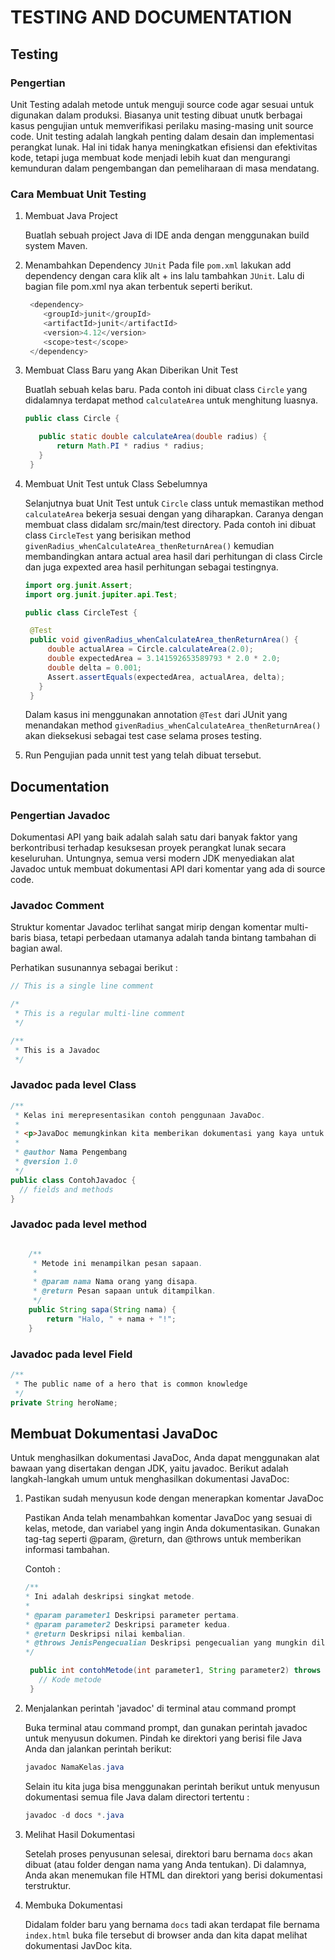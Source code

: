 # TESTING AND DOCUMENTATION

## Testing

### Pengertian
Unit Testing adalah metode untuk menguji source code agar sesuai untuk digunakan dalam produksi. Biasanya unit testing dibuat unutk berbagai kasus pengujian untuk memverifikasi perilaku masing-masing unit source code. 
Unit testing adalah langkah penting dalam desain dan implementasi perangkat lunak. Hal ini tidak hanya meningkatkan efisiensi dan efektivitas kode, tetapi juga membuat kode menjadi lebih kuat dan mengurangi kemunduran 
dalam pengembangan dan pemeliharaan di masa mendatang.

### Cara Membuat Unit Testing
1. Membuat Java Project

   Buatlah sebuah project Java di IDE anda dengan menggunakan build system Maven.

3. Menambahkan Dependency `JUnit`
   Pada file `pom.xml` lakukan add dependency dengan cara klik alt + ins lalu tambahkan `JUnit`.
   Lalu di bagian file pom.xml nya akan terbentuk seperti berikut.
   ```java
    <dependency>
       <groupId>junit</groupId>
       <artifactId>junit</artifactId>
       <version>4.12</version>
       <scope>test</scope>
    </dependency>
    ```

3. Membuat Class Baru yang Akan Diberikan Unit Test

   Buatlah sebuah kelas baru. Pada contoh ini dibuat class `Circle` yang didalamnya terdapat method `calculateArea` untuk menghitung luasnya.
   ```java
   public class Circle {

      public static double calculateArea(double radius) {
          return Math.PI * radius * radius;
      }
    }
   ```
   
4. Membuat Unit Test untuk Class Sebelumnya

   Selanjutnya buat Unit Test untuk `Circle` class untuk memastikan method `calculateArea` bekerja sesuai dengan yang diharapkan. Caranya dengan membuat class didalam src/main/test directory.
   Pada contoh ini dibuat class `CircleTest` yang berisikan method `givenRadius_whenCalculateArea_thenReturnArea()` kemudian membandingkan antara actual area hasil dari perhitungan di class     Circle dan juga expexted area hasil perhitungan sebagai testingnya.
   ```java
   import org.junit.Assert;
   import org.junit.jupiter.api.Test;

   public class CircleTest {

    @Test
    public void givenRadius_whenCalculateArea_thenReturnArea() {
        double actualArea = Circle.calculateArea(2.0);
        double expectedArea = 3.141592653589793 * 2.0 * 2.0;
        double delta = 0.001;
        Assert.assertEquals(expectedArea, actualArea, delta);
      }
    }
   ```
   Dalam kasus ini menggunakan annotation `@Test` dari JUnit yang menandakan method `givenRadius_whenCalculateArea_thenReturnArea()` akan dieksekusi sebagai test case selama proses testing.

5. Run Pengujian pada unnit test yang telah dibuat tersebut.



## Documentation

### Pengertian Javadoc
Dokumentasi API yang baik adalah salah satu dari banyak faktor yang berkontribusi terhadap kesuksesan proyek perangkat lunak secara keseluruhan.
Untungnya, semua versi modern JDK menyediakan alat Javadoc untuk membuat dokumentasi API dari komentar yang ada di source code.

### Javadoc Comment
Struktur komentar Javadoc terlihat sangat mirip dengan komentar multi-baris biasa, tetapi perbedaan utamanya adalah tanda bintang tambahan di bagian awal.

Perhatikan susunannya sebagai berikut :
```java
// This is a single line comment

/*
 * This is a regular multi-line comment
 */

/**
 * This is a Javadoc
 */
```
### Javadoc pada level Class
```java
/**
 * Kelas ini merepresentasikan contoh penggunaan JavaDoc.
 *
 * <p>JavaDoc memungkinkan kita memberikan dokumentasi yang kaya untuk kode Java.
 *
 * @author Nama Pengembang
 * @version 1.0
 */
public class ContohJavadoc {
  // fields and methods
}
```
### Javadoc pada level method
```java

    /**
     * Metode ini menampilkan pesan sapaan.
     *
     * @param nama Nama orang yang disapa.
     * @return Pesan sapaan untuk ditampilkan.
     */
    public String sapa(String nama) {
        return "Halo, " + nama + "!";
    }
```
### Javadoc pada level Field
```java
/**
 * The public name of a hero that is common knowledge
 */
private String heroName;
```

## Membuat Dokumentasi JavaDoc
Untuk menghasilkan dokumentasi JavaDoc, Anda dapat menggunakan alat bawaan yang disertakan dengan JDK, yaitu javadoc. Berikut adalah langkah-langkah umum untuk menghasilkan dokumentasi JavaDoc:
1. Pastikan sudah menyusun kode dengan menerapkan komentar JavaDoc
   
   Pastikan Anda telah menambahkan komentar JavaDoc yang sesuai di kelas, metode, dan variabel yang ingin Anda dokumentasikan.
   Gunakan tag-tag seperti @param, @return, dan @throws untuk memberikan informasi tambahan.

   Contoh :
   ```java
   /**
   * Ini adalah deskripsi singkat metode.
   *
   * @param parameter1 Deskripsi parameter pertama.
   * @param parameter2 Deskripsi parameter kedua.
   * @return Deskripsi nilai kembalian.
   * @throws JenisPengecualian Deskripsi pengecualian yang mungkin dilempar.
   */
   
    public int contohMetode(int parameter1, String parameter2) throws JenisPengecualian {
      // Kode metode
    }
   ```

3. Menjalankan perintah 'javadoc' di terminal atau command prompt
   
   Buka terminal atau command prompt, dan gunakan perintah javadoc untuk menyusun dokumen. Pindah ke direktori yang berisi file Java Anda dan jalankan perintah berikut:
   ```java
   javadoc NamaKelas.java
   ```
   Selain itu kita juga bisa menggunakan perintah berikut untuk menyusun dokumentasi semua file Java dalam directori tertentu :
   ```java
   javadoc -d docs *.java
   ```
5. Melihat Hasil Dokumentasi
   
   Setelah proses penyusunan selesai, direktori baru bernama `docs` akan dibuat (atau folder dengan nama yang Anda tentukan).
   Di dalamnya, Anda akan menemukan file HTML dan direktori yang berisi dokumentasi terstruktur.
7. Membuka Dokumentasi
   
   Didalam folder baru yang bernama `docs` tadi akan terdapat file bernama `index.html` buka file tersebut di browser anda dan kita dapat melihat dokumentasi JavDoc kita.
   
